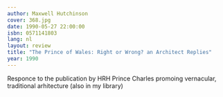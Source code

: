 ```yaml
---
author: Maxwell Hutchinson
cover: 368.jpg
date: 1990-05-27 22:00:00
isbn: 0571141803
lang: nl
layout: review
title: "The Prince of Wales: Right or Wrong? an Architect Replies"
year: 1990
---
```


Responce to the publication by HRH Prince Charles promoing vernacular, traditional arhitecture (also in my library)
